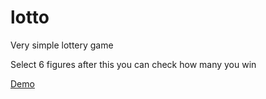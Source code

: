 # lotto
Very simple lottery game

Select 6 figures after this you can check how many you win

[Demo](http://bartek1256.github.io/lotto)
